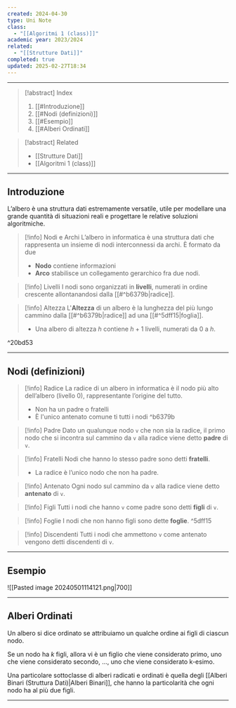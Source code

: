 ```yaml
---
created: 2024-04-30
type: Uni Note
class:
  - "[[Algoritmi 1 (class)]]"
academic year: 2023/2024
related:
  - "[[Strutture Dati]]"
completed: true
updated: 2025-02-27T18:34
---
```

---

>[!abstract] Index
>1. [[#Introduzione]]
>2. [[#Nodi (definizioni)]]
>3. [[#Esempio]]
>4. [[#Alberi Ordinati]]

>[!abstract] Related
>- [[Strutture Dati]]
>- [[Algoritmi 1 (class)]]

---
## Introduzione 
L’albero è una struttura dati estremamente versatile, utile per modellare una grande quantità di situazioni reali e progettare le relative soluzioni algoritmiche.

>[!info] Nodi e Archi
>L’albero in informatica è una struttura dati che rappresenta un insieme di nodi interconnessi da archi. È formato da due 
>- **Nodo** contiene informazioni
>- **Arco** stabilisce un collegamento gerarchico fra due nodi. 

>[!info] Livelli
>I nodi sono organizzati in **livelli**, numerati in ordine crescente allontanandosi dalla [[#^b6379b|radice]].

>[!info] Altezza
>L'**Altezza** di un albero è la lunghezza del più lungo cammino dalla [[#^b6379b|radice]] ad una [[#^5dff15|foglia]].
>- Una albero di altezza $h$ contiene $h+1$ livelli, numerati da $0$ a $h$.

^20bd53

---
## Nodi (definizioni)

>[!info] Radice
>La radice di un albero in informatica è il nodo più alto dell’albero (livello 0), rappresentante l’origine del tutto.
>- Non ha un padre o fratelli
>- È l'unico antenato comune ti tutti i nodi
^b6379b

>[!info] Padre
>Dato un qualunque nodo `v` che non sia la radice, il primo nodo che si incontra sul cammino da `v` alla radice viene detto **padre** di `v`.

>[!info] Fratelli
>Nodi che hanno lo stesso padre sono detti **fratelli**.
>- La radice è l’unico nodo che non ha padre.

>[!info] Antenato
>Ogni nodo sul cammino da `v` alla radice viene detto **antenato** di `v`.

>[!info] Figli
>Tutti i nodi che hanno `v` come padre sono detti **figli** di `v`.

>[!info] Foglie
>I nodi che non hanno figli sono dette **foglie**.
^5dff15

>[!info] Discendenti
>Tutti i nodi che ammettono `v` come antenato vengono detti discendenti di `v`.

---
## Esempio

![[Pasted image 20240501114121.png|700]]

---
## Alberi Ordinati

Un albero si dice ordinato se attribuiamo un qualche ordine ai figli di ciascun nodo.

Se un nodo ha $k$ figli, allora vi è un figlio che viene considerato primo, uno che viene considerato secondo, …, uno che viene considerato k-esimo.

Una particolare sottoclasse di alberi radicati e ordinati è quella degli [[Alberi Binari (Struttura Dati)|Alberi Binari]], che hanno la particolarità che ogni nodo ha al più due
figli.

---